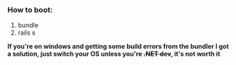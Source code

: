 ### How to boot:

1. bundle 
2. rails s

**If you're on windows and getting some build errors from the bundler I got a solution, just switch your OS unless you're ~~.NET dev~~, it's not worth it**

